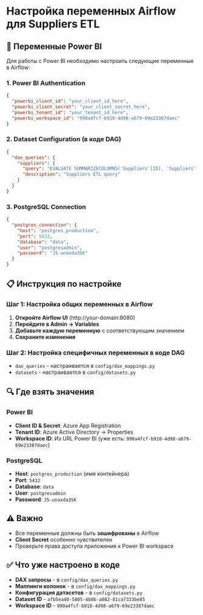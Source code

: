 # Настройка переменных Airflow для Suppliers ETL

## 🔑 Переменные Power BI

Для работы с Power BI необходимо настроить следующие переменные в Airflow:

### 1. Power BI Authentication
```json
{
  "powerbi_client_id": "your_client_id_here",
  "powerbi_client_secret": "your_client_secret_here", 
  "powerbi_tenant_id": "your_tenant_id_here",
  "powerbi_workspace_id": "990a4fcf-b910-4d98-a679-69e23387daec"
}
```

### 2. Dataset Configuration (в коде DAG)
```json
{
  "dax_queries": {
    "suppliers": {
      "query": "EVALUATE SUMMARIZECOLUMNS('Suppliers'[ID], 'Suppliers'[Name], 'Suppliers'[Code], 'Suppliers'[INN], 'Suppliers'[MainManager], 'Suppliers'[Status], 'Suppliers'[CreatedAt], 'Suppliers'[UpdatedAt])",
      "description": "Suppliers ETL query"
    }
  }
}
```

### 3. PostgreSQL Connection
```json
{
  "postgres_connection": {
    "host": "postgres_production",
    "port": 5432,
    "database": "data",
    "user": "postgresadmin",
    "password": "J5-unaxda3SK"
  }
}
```

## 📋 Инструкция по настройке

### Шаг 1: Настройка общих переменных в Airflow
1. **Откройте Airflow UI** (http://your-domain:8080)
2. **Перейдите в Admin → Variables**
3. **Добавьте каждую переменную** с соответствующим значением
4. **Сохраните изменения**

### Шаг 2: Настройка специфичных переменных в коде DAG
- `dax_queries` - настраивается в `config/dax_mappings.py`
- `datasets` - настраивается в `config/datasets.py`

## 🔍 Где взять значения

### Power BI
- **Client ID & Secret**: Azure App Registration
- **Tenant ID**: Azure Active Directory → Properties
- **Workspace ID**: Из URL Power BI (уже есть: `990a4fcf-b910-4d98-a679-69e23387daec`)

### PostgreSQL  
- **Host**: `postgres_production` (имя контейнера)
- **Port**: `5432`
- **Database**: `data`
- **User**: `postgresadmin`
- **Password**: `J5-unaxda3SK`

## ⚠️ Важно

- Все переменные должны быть **зашифрованы** в Airflow
- **Client Secret** особенно чувствителен
- Проверьте права доступа приложения к Power BI workspace

## ✅ Что уже настроено в коде

- **DAX запросы** - в `config/dax_queries.py`
- **Маппинги колонок** - в `config/dax_mappings.py`
- **Конфигурация датасетов** - в `config/datasets.py`
- **Dataset ID** - `afb5ea40-5805-4b0b-a082-81ca7333be85`
- **Workspace ID** - `990a4fcf-b910-4d98-a679-69e23387daec`
